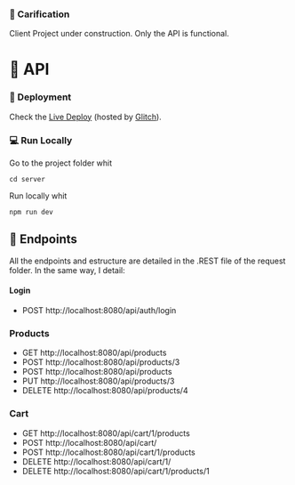 ### 🧐 Carification

Client Project under construction. Only the API is functional.

# 📃 API

### 🚀 Deployment

Check the [Live Deploy](https://streetwear-api.glitch.me/) (hosted by [Glitch](https://glitch.com/)).

### 💻 Run Locally

Go to the project folder whit

```
cd server
```

Run locally whit

```
npm run dev
```

## 📍 Endpoints

All the endpoints and estructure are detailed in the .REST file of the request folder. In the same way, I detail:

#### Login

- POST http://localhost:8080/api/auth/login

### Products

- GET http://localhost:8080/api/products
- POST http://localhost:8080/api/products/3
- POST http://localhost:8080/api/products
- PUT http://localhost:8080/api/products/3
- DELETE http://localhost:8080/api/products/4

### Cart

- GET http://localhost:8080/api/cart/1/products
- POST http://localhost:8080/api/cart/
- POST http://localhost:8080/api/cart/1/products
- DELETE http://localhost:8080/api/cart/1/
- DELETE http://localhost:8080/api/cart/1/products/1
